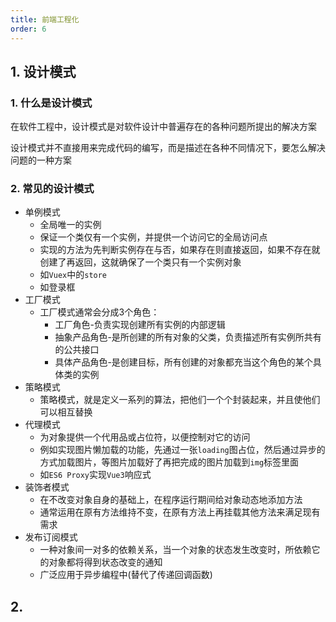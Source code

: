 ```yaml
---
title: 前端工程化
order: 6
---
```


## 1. 设计模式

### 1. 什么是设计模式

在软件工程中，设计模式是对软件设计中普遍存在的各种问题所提出的解决方案

设计模式并不直接用来完成代码的编写，而是描述在各种不同情况下，要怎么解决问题的一种方案

### 2. 常见的设计模式

+ 单例模式
  + 全局唯一的实例
  + 保证一个类仅有一个实例，并提供一个访问它的全局访问点
  + 实现的方法为先判断实例存在与否，如果存在则直接返回，如果不存在就创建了再返回，这就确保了一个类只有一个实例对象
  + 如`Vuex`中的`store`
  + 如登录框
+ 工厂模式
  + 工厂模式通常会分成3个角色：
    + 工厂角色-负责实现创建所有实例的内部逻辑
    + 抽象产品角色-是所创建的所有对象的父类，负责描述所有实例所共有的公共接口
    + 具体产品角色-是创建目标，所有创建的对象都充当这个角色的某个具体类的实例
+ 策略模式
  + 策略模式，就是定义一系列的算法，把他们一个个封装起来，并且使他们可以相互替换
+ 代理模式
  + 为对象提供一个代用品或占位符，以便控制对它的访问
  + 例如实现图片懒加载的功能，先通过一张`loading`图占位，然后通过异步的方式加载图片，等图片加载好了再把完成的图片加载到`img`标签里面
  + 如`ES6 Proxy`实现`Vue3`响应式
+ 装饰者模式
  + 在不改变对象自身的基础上，在程序运行期间给对象动态地添加方法
  + 通常运用在原有方法维持不变，在原有方法上再挂载其他方法来满足现有需求
+ 发布订阅模式
  + 一种对象间一对多的依赖关系，当一个对象的状态发生改变时，所依赖它的对象都将得到状态改变的通知
  + 广泛应用于异步编程中(替代了传递回调函数)

## 2. 